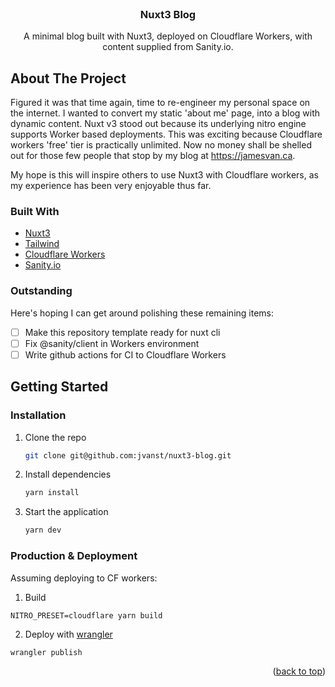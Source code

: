 <div id="top"></div>

<br />
<div align="center">
  <h3 align="center">Nuxt3 Blog</h3>

  <p align="center">
     A minimal blog built with Nuxt3, deployed on Cloudflare Workers, with content supplied from Sanity.io.
  </p>
</div>

<!-- ABOUT THE PROJECT -->
## About The Project

Figured it was that time again, time to re-engineer my personal space on the internet. I wanted to convert my static 'about me' page, into a blog with dynamic content. Nuxt v3 stood out because its underlying nitro engine supports Worker based deployments. This was exciting because Cloudflare workers 'free' tier is practically unlimited. Now no money shall be shelled out for those few people that stop by my blog at https://jamesvan.ca.

My hope is this will inspire others to use Nuxt3 with Cloudflare workers, as my experience has been very enjoyable thus far.

### Built With

* [Nuxt3](https://v3.nuxtjs.org)
* [Tailwind](https://tailwindcss.com)
* [Cloudflare Workers](https://workers.cloudflare.com)
* [Sanity.io](https://www.sanity.io)

### Outstanding

Here's hoping I can get around polishing these remaining items:
- [ ] Make this repository template ready for nuxt cli
- [ ] Fix @sanity/client in Workers environment
- [ ] Write github actions for CI to Cloudflare Workers

<!-- GETTING STARTED -->
## Getting Started

### Installation

1. Clone the repo
   ```sh
   git clone git@github.com:jvanst/nuxt3-blog.git
   ```
4. Install dependencies
   ```sh
   yarn install
   ```
2. Start the application
   ```sh
   yarn dev
   ```
   
 ### Production & Deployment
 
 Assuming deploying to CF workers:
 
 1. Build
 ```
 NITRO_PRESET=cloudflare yarn build
 ```
 
 2. Deploy with [wrangler](https://github.com/cloudflare/wrangler)
 ```
 wrangler publish
 ```

<p align="right">(<a href="#top">back to top</a>)</p>

